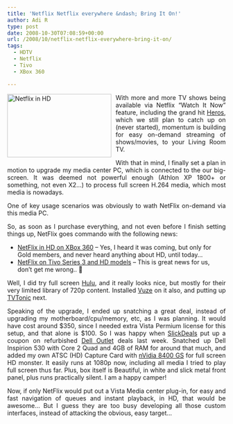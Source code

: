 ```yaml
---
title: 'Netflix Netflix everywhere &ndash; Bring It On!'
author: Adi R
type: post
date: 2008-10-30T07:08:59+00:00
url: /2008/10/netflix-netflix-everywhere-bring-it-on/
tags:
  - HDTV
  - Netflix
  - Tivo
  - XBox 360

---
```

<p align="justify">
  <img style="border-right: 0px; border-top: 0px; display: inline; margin: 0px 10px 10px 0px; border-left: 0px; border-bottom: 0px" title="Netflix in HD" src="/uploads/2008/10/netflixinhd.jpg?resize=240%2C146" border="0" alt="Netflix in HD" width="240" height="146" align="left" data-recalc-dims="1" /> With more and more TV shows being available via Netflix “Watch It Now” feature, including the grand hit <a href="http://www.netflix.com/Movie/Heroes_Season_1/70057024?trkid=222336&lnkctr=srchrd-sr&strkid=1834052945_1_0" target="_blank">Heros</a>, which we still plan to catch up on (never started), momentum is building for easy on-demand streaming of shows/movies, to your Living Room TV.
</p>

<p align="justify">
  With that in mind, I finally set a plan in motion to upgrade my media center PC, which is connected to the our big-screen. It was deemed not powerful enough (Athlon XP 1800+ or something, not even X2…) to process full screen H.264 media, which most media is nowadays.
</p>

<p align="justify">
  One of key usage scenarios was obviously to wath NetFlix on-demand via this media PC.
</p>

<p align="justify">
  So, as soon as I purchase everything, and not even before I finish setting things up, NetFlix goes commando with the following news:
</p>

  * <div>
      <a href="http://www.engadgethd.com/2008/10/29/hd-netflix-streaming-comes-to-xbox-360-first" target="_blank">NetFlix in HD on XBox 360</a> – Yes, I heard it was coming, but only for Gold members, and never heard anything about HD, until today…
    </div>

  * <div>
      <a href="http://www.crunchgear.com/2008/10/30/you-got-netflix-in-my-tivo-stream-netflix-on-series-3-hd-and-hd-xl-boxes/" target="_blank">NetFlix on Tivo Series 3 and HD models</a> – This is great news for us, don’t get me wrong.. 🙂
    </div>

<p align="justify">
  Well, I did try full screen <a href="http://www.hulu.com" target="_blank">Hulu</a>, and it really looks nice, but mostly for their very limited library of 720p content. Installed <a href="http://www.vuze.com" target="_blank">Vuze</a> on it also, and putting up <a href="http://www.tvtonic.com/" target="_blank">TVTonic</a> next.
</p>

<p align="justify">
  Speaking of the upgrade, I ended up snatching a great deal, instead of upgrading my motherboard/cpu/memory, etc, as I was planning. It would have cost around $350, since I needed extra Vista Permium license for this setup, and that alone is $100. So I was happy when <a href="http://www.slickdeals.net" target="_blank">SlickDeals</a> put up a coupon on refurbished <a href="http://www.dell.com/outlet" target="_blank">Dell Outlet</a> deals last week. Snatched up Dell Inspirion 530 with Core 2 Quad and 4GB of RAM for around that much, and added my own ATSC (HD) Capture Card with <a href="http://www.newegg.com/Product/Product.aspx?Item=N82E16814130288" target="_blank">nVidia 8400 GS</a> for full screen HD monster. It easily runs at 1080p now, including all media I tried to play full screen thus far. Plus, box itself is Beautiful, in white and slick metal front panel, plus runs practically silent. I am a happy camper!
</p>

<p align="justify">
  Now, if only NetFlix would put out a Vista Media center plug-in, for easy and fast navigation of queues and instant playback, in HD, that would be awesome… But I guess they are too busy developing all those custom interfaces, instead of attacking the obvious, easy target…
</p>